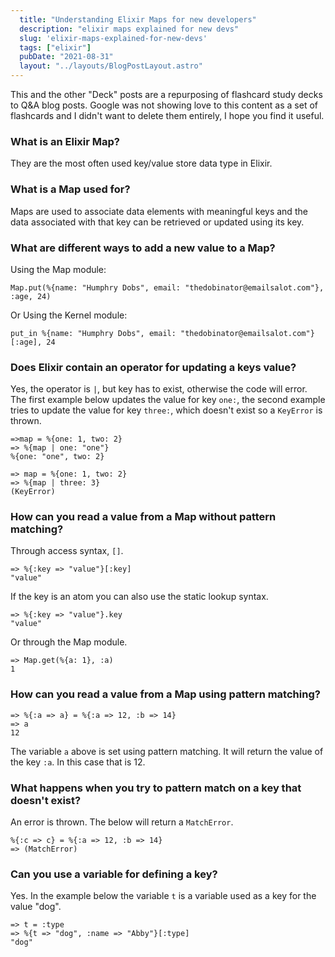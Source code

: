 ```yaml
---
  title: "Understanding Elixir Maps for new developers"
  description: "elixir maps explained for new devs"
  slug: 'elixir-maps-explained-for-new-devs'
  tags: ["elixir"]
  pubDate: "2021-08-31"
  layout: "../layouts/BlogPostLayout.astro"
---
```


This and the other "Deck" posts are a repurposing of flashcard study decks to Q&A blog posts. Google was not showing love to this content as a set of flashcards and I didn't want to delete them entirely, I hope you find it useful.

<h3>What is an Elixir Map?</h3>

They are the most often used key/value store data type in Elixir.


<h3>What is a Map used for?</h3>

Maps are used to associate data elements with meaningful keys and the data associated with that key can be retrieved or updated using its key.


<h3>What are different ways to add a new value to a Map?</h3>

Using the Map module: 
```
Map.put(%{name: "Humphry Dobs", email: "thedobinator@emailsalot.com"}, :age, 24)
``` 
Or Using the Kernel module: 
```
put_in %{name: "Humphry Dobs", email: "thedobinator@emailsalot.com"}[:age], 24
```


<h3>Does Elixir contain an operator for updating a keys value?</h3>

Yes, the operator is `|`, but key has to exist, otherwise the code will error. The first example below updates the value for key `one:`, the second example tries to update the value for key `three:`, which doesn't exist so a `KeyError` is thrown. 
```
=>map = %{one: 1, two: 2} 
=> %{map | one: "one"} 
%{one: "one", two: 2}
``` 
```
=> map = %{one: 1, two: 2}
=> %{map | three: 3} 
(KeyError)
```


<h3>How can you read a value from a Map without pattern matching?</h3>

Through access syntax, `[]`. 
```
=> %{:key => "value"}[:key] 
"value"
``` 
If the key is an atom you can also use the static lookup syntax. 
```
=> %{:key => "value"}.key 
"value"
```
Or through the Map module. 
```
=> Map.get(%{a: 1}, :a) 
1
```


<h3>How can you read a value from a Map using pattern matching?</h3>

```
=> %{:a => a} = %{:a => 12, :b => 14} 
=> a 
12
``` 
The variable `a` above is set using pattern matching. It will return the value of the key `:a`. In this case that is 12.


<h3>What happens when you try to pattern match on a key that doesn't exist?</h3>

An error is thrown. The below will return a `MatchError`. 
```
%{:c => c} = %{:a => 12, :b => 14} 
=> (MatchError)
```


<h3>Can you use a variable for defining a key?</h3>

Yes. In the example below the variable `t` is a variable used as a key for the value "dog". 
```
=> t = :type
=> %{t => "dog", :name => "Abby"}[:type] 
"dog"
```
